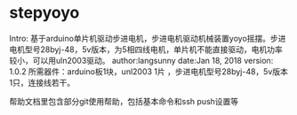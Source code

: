 # stepyoyo

Intro:
基于arduino单片机驱动步进电机，步进电机驱动机械装置yoyo摇摆。步进电机型号28byj-48，5v版本，为5相四线电机，单片机不能直接驱动，电机功率较小，可以用uln2003驱动。
author:langsunny
date:Jan 18, 2018
version: 1.0.2
所需器件：arduino板1块，unl2003 1片 ，步进电机型号28byj-48，5v版本1只，连接线若干。


帮助文档里包含部分git使用帮助，包括基本命令和ssh push设置等
